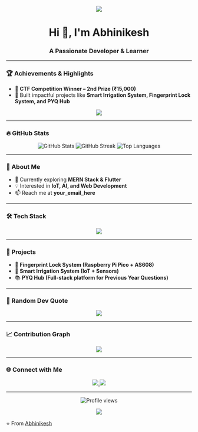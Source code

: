 <!-- Header Banner -->
<p align="center">
  <img src="https://capsule-render.vercel.app/api?type=waving&color=0:ff6ec4,100:7873f5&height=200&section=header&text=Abhinikesh%20👨‍💻&fontSize=50&fontColor=ffffff&animation=fadeIn&fontAlignY=38" />
</p>

<h1 align="center">Hi 👋, I'm Abhinikesh</h1>
<h3 align="center">A Passionate Developer & Learner</h3>

---

### 🏆 Achievements & Highlights
- 🥈 **CTF Competition Winner – 2nd Prize (₹15,000)**  
- 🌟 Built impactful projects like **Smart Irrigation System, Fingerprint Lock System, and PYQ Hub**  

<p align="center">
  <img src="https://github-profile-trophy.vercel.app/?username=Abhinikesh&theme=radical&no-frame=true&no-bg=true&margin-w=15&row=1" />
</p>

---

### 🔥 GitHub Stats
<p align="center">
  <img src="https://github-readme-stats.vercel.app/api?username=Abhinikesh&show_icons=true&theme=radical" alt="GitHub Stats" />
  <img src="https://github-readme-streak-stats.herokuapp.com/?user=Abhinikesh&theme=radical" alt="GitHub Streak" />
  <img src="https://github-readme-stats.vercel.app/api/top-langs/?username=Abhinikesh&layout=compact&theme=radical" alt="Top Languages" />
</p>

---

### 🚀 About Me
- 🌱 Currently exploring **MERN Stack & Flutter**  
- 💡 Interested in **IoT, AI, and Web Development**  
- 📫 Reach me at **your_email_here**  

---

### 🛠️ Tech Stack
<p align="center">
  <img src="https://skillicons.dev/icons?i=html,css,js,react,nodejs,express,mongodb,flutter,python,c,cpp,git,github" />
</p>

---

### 🎯 Projects
- 🔐 **Fingerprint Lock System (Raspberry Pi Pico + AS608)**  
- 🌱 **Smart Irrigation System (IoT + Sensors)**  
- 📚 **PYQ Hub (Full-stack platform for Previous Year Questions)**  

---

### 🔮 Random Dev Quote
<p align="center">
  <img src="https://quotes-github-readme.vercel.app/api?type=horizontal&theme=radical" />
</p>

---

### 📈 Contribution Graph
<p align="center">
  <img src="https://github-readme-activity-graph.vercel.app/graph?username=Abhinikesh&theme=tokyo-night" />
</p>

---

### 🌐 Connect with Me
<p align="center">
  <a href="https://linkedin.com/in/YOUR-LINK" target="_blank">
    <img src="https://img.shields.io/badge/LinkedIn-0077B5?style=for-the-badge&logo=linkedin&logoColor=white" />
  </a>
  <a href="mailto:your_email_here">
    <img src="https://img.shields.io/badge/Email-D14836?style=for-the-badge&logo=gmail&logoColor=white" />
  </a>
</p>

---

<p align="center">
  <img src="https://komarev.com/ghpvc/?username=Abhinikesh&label=Profile%20Views&color=ff69b4&style=for-the-badge" alt="Profile views"/>
</p>

<!-- Footer Banner -->
<p align="center">
  <img src="https://capsule-render.vercel.app/api?type=waving&color=0:7873f5,100:ff6ec4&height=120&section=footer" />
</p>

⭐️ From [Abhinikesh](https://github.com/Abhinikesh)
